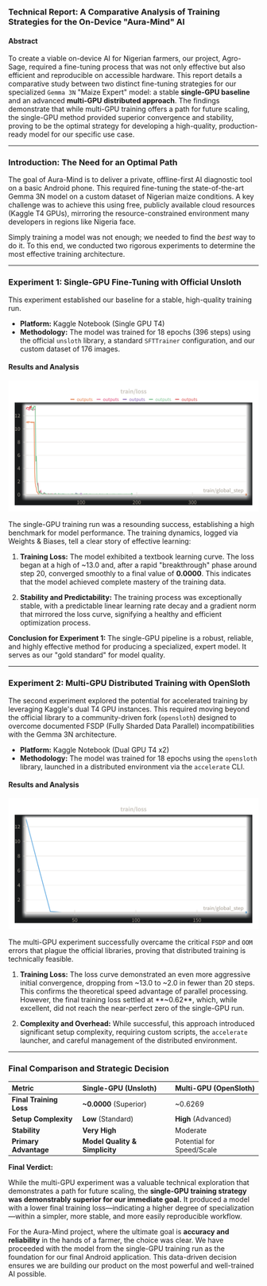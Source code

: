 ### **Technical Report: A Comparative Analysis of Training Strategies for the On-Device "Aura-Mind" AI**

#### **Abstract**

To create a viable on-device AI for Nigerian farmers, our project, Agro-Sage, required a fine-tuning process that was not only effective but also efficient and reproducible on accessible hardware. This report details a comparative study between two distinct fine-tuning strategies for our specialized `Gemma 3N` "Maize Expert" model: a stable **single-GPU baseline** and an advanced **multi-GPU distributed approach**. The findings demonstrate that while multi-GPU training offers a path for future scaling, the single-GPU method provided superior convergence and stability, proving to be the optimal strategy for developing a high-quality, production-ready model for our specific use case.

---

### **Introduction: The Need for an Optimal Path**

The goal of Aura-Mind is to deliver a private, offline-first AI diagnostic tool on a basic Android phone. This required fine-tuning the state-of-the-art Gemma 3N model on a custom dataset of Nigerian maize conditions. A key challenge was to achieve this using free, publicly available cloud resources (Kaggle T4 GPUs), mirroring the resource-constrained environment many developers in regions like Nigeria face.

Simply training a model was not enough; we needed to find the *best* way to do it. To this end, we conducted two rigorous experiments to determine the most effective training architecture.

---

### **Experiment 1: Single-GPU Fine-Tuning with Official Unsloth**

This experiment established our baseline for a stable, high-quality training run.

*   **Platform:** Kaggle Notebook (Single GPU T4)
*   **Methodology:** The model was trained for 18 epochs (396 steps) using the official `unsloth` library, a standard `SFTTrainer` configuration, and our custom dataset of 176 images.

#### **Results and Analysis**

![Loss Curve](/training_1gpu.png)

The single-GPU training run was a resounding success, establishing a high benchmark for model performance. The training dynamics, logged via Weights & Biases, tell a clear story of effective learning:

1.  **Training Loss:** The model exhibited a textbook learning curve. The loss began at a high of ~13.0 and, after a rapid "breakthrough" phase around step 20, converged smoothly to a final value of **0.0000**. This indicates that the model achieved complete mastery of the training data.

2.  **Stability and Predictability:** The training process was exceptionally stable, with a predictable linear learning rate decay and a gradient norm that mirrored the loss curve, signifying a healthy and efficient optimization process.

**Conclusion for Experiment 1:** The single-GPU pipeline is a robust, reliable, and highly effective method for producing a specialized, expert model. It serves as our "gold standard" for model quality.

---

### **Experiment 2: Multi-GPU Distributed Training with OpenSloth**

The second experiment explored the potential for accelerated training by leveraging Kaggle's dual T4 GPU instances. This required moving beyond the official library to a community-driven fork (`opensloth`) designed to overcome documented FSDP (Fully Sharded Data Parallel) incompatibilities with the Gemma 3N architecture.

*   **Platform:** Kaggle Notebook (Dual GPU T4 x2)
*   **Methodology:** The model was trained for 18 epochs using the `opensloth` library, launched in a distributed environment via the `accelerate` CLI.

#### **Results and Analysis**

![Loss Curve](/training_2gpu.png)

The multi-GPU experiment successfully overcame the critical `FSDP` and `OOM` errors that plague the official libraries, proving that distributed training is technically feasible.

1.  **Training Loss:** The loss curve demonstrated an even more aggressive initial convergence, dropping from ~13.0 to ~2.0 in fewer than 20 steps. This confirms the theoretical speed advantage of parallel processing. However, the final training loss settled at **~0.62**, which, while excellent, did not reach the near-perfect zero of the single-GPU run.

2.  **Complexity and Overhead:** While successful, this approach introduced significant setup complexity, requiring custom scripts, the `accelerate` launcher, and careful management of the distributed environment.

---

### **Final Comparison and Strategic Decision**

| Metric | Single-GPU (Unsloth) | Multi-GPU (OpenSloth) |
| :--- | :--- | :--- |
| **Final Training Loss** | **~0.0000** (Superior) | ~0.6269 |
| **Setup Complexity** | **Low** (Standard) | **High** (Advanced) |
| **Stability** | **Very High** | Moderate |
| **Primary Advantage** | **Model Quality & Simplicity**| Potential for Speed/Scale |

**Final Verdict:**

While the multi-GPU experiment was a valuable technical exploration that demonstrates a path for future scaling, the **single-GPU training strategy was demonstrably superior for our immediate goal.** It produced a model with a lower final training loss—indicating a higher degree of specialization—within a simpler, more stable, and more easily reproducible workflow.

For the Aura-Mind project, where the ultimate goal is **accuracy and reliability** in the hands of a farmer, the choice was clear. We have proceeded with the model from the single-GPU training run as the foundation for our final Android application. This data-driven decision ensures we are building our product on the most powerful and well-trained AI possible.